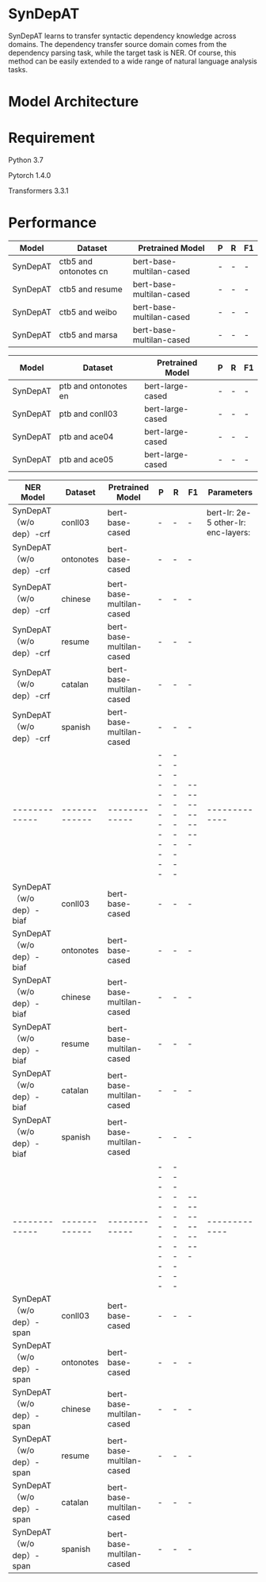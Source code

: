 # SynDepAT
SynDepAT learns to transfer syntactic dependency knowledge across domains. The dependency transfer source domain comes from the dependency parsing task, while the target task is NER. Of course, this method can be easily extended to a wide range of natural language analysis tasks.

# Model Architecture

# Requirement
Python 3.7

Pytorch 1.4.0

Transformers 3.3.1

# Performance

| Model  | Dataset | Pretrained Model |P | R | F1 |
| ------------- | ------------- |-------------|------------- |------------- |------------- |
| SynDepAT | ctb5 and ontonotes cn| bert-base-multilan-cased |-  |-  |-  |
| SynDepAT | ctb5 and resume  | bert-base-multilan-cased |- |-  | - |
| SynDepAT | ctb5 and weibo  | bert-base-multilan-cased |- |-  | - |
| SynDepAT | ctb5 and marsa  | bert-base-multilan-cased |- |-  | - |

| Model  | Dataset | Pretrained Model |P | R | F1 |
| ------------- | ------------- |-------------|------------- |------------- |------------- |
| SynDepAT | ptb and ontonotes en| bert-large-cased |-  |-  |-  |
| SynDepAT | ptb and conll03  | bert-large-cased |- |-  | - |
| SynDepAT | ptb and ace04  | bert-large-cased |- |-  | - |
| SynDepAT | ptb and ace05  | bert-large-cased |- |-  | - |


| NER Model  | Dataset | Pretrained Model |P | R | F1 | Parameters
| ------------- | ------------- |-------------|------------- |------------- |------------- |------------- |
| SynDepAT （w/o dep）-crf | conll03| bert-base-cased |-  |-  |-  | bert-lr: 2e-5  other-lr:  enc-layers: 
| SynDepAT （w/o dep）-crf|  ontonotes  | bert-base-cased |- |-  | - |
| SynDepAT （w/o dep）-crf|  chinese  | bert-base-multilan-cased |- |-  | - |
| SynDepAT （w/o dep）-crf|  resume | bert-base-multilan-cased |- |-  | - |
| SynDepAT （w/o dep）-crf|  catalan  | bert-base-multilan-cased |- |-  | - |
| SynDepAT （w/o dep）-crf|  spanish | bert-base-multilan-cased |- |-  | - |
| ------------- | ------------- |-------------|------------- |------------- |------------- |------------- |
| SynDepAT （w/o dep）-biaf | conll03| bert-base-cased |-  |-  |-  |
| SynDepAT （w/o dep）-biaf|  ontonotes  | bert-base-cased |- |-  | - |
| SynDepAT （w/o dep）-biaf|  chinese  | bert-base-multilan-cased |- |-  | - |
| SynDepAT （w/o dep）-biaf|  resume | bert-base-multilan-cased |- |-  | - |
| SynDepAT （w/o dep）-biaf|  catalan  | bert-base-multilan-cased |- |-  | - |
| SynDepAT （w/o dep）-biaf|  spanish | bert-base-multilan-cased |- |-  | - |
| ------------- | ------------- |-------------|------------- |------------- |------------- |------------- |
| SynDepAT （w/o dep）-span | conll03| bert-base-cased |-  |-  |-  |
| SynDepAT （w/o dep）-span|  ontonotes  | bert-base-cased |- |-  | - |
| SynDepAT （w/o dep）-span|  chinese  | bert-base-multilan-cased |- |-  | - |
| SynDepAT （w/o dep）-span|  resume | bert-base-multilan-cased |- |-  | - |
| SynDepAT （w/o dep）-span|  catalan  | bert-base-multilan-cased |- |-  | - |
| SynDepAT （w/o dep）-span|  spanish | bert-base-multilan-cased |- |-  | - |
